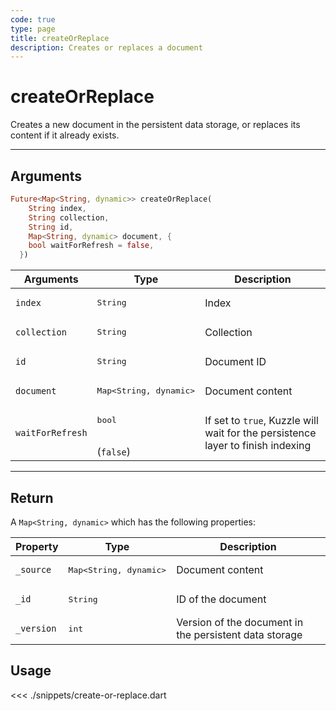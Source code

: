 ```yaml
---
code: true
type: page
title: createOrReplace
description: Creates or replaces a document
---
```


# createOrReplace

Creates a new document in the persistent data storage, or replaces its content if it already exists.

---

## Arguments

```dart
Future<Map<String, dynamic>> createOrReplace(
    String index,
    String collection,
    String id,
    Map<String, dynamic> document, {
    bool waitForRefresh = false,
  })
```

| Arguments          | Type                                         | Description                       |
| ------------------ | -------------------------------------------- | --------------------------------- |
| `index`            | <pre>String</pre>                            | Index                             |
| `collection`       | <pre>String</pre>                            | Collection                        |
| `id`               | <pre>String</pre>                            | Document ID                       |
| `document`         | <pre>Map<String, dynamic></pre> | Document content                  |
| `waitForRefresh`   | <pre>bool</pre><br>(`false`)                           | If set to `true`, Kuzzle will wait for the persistence layer to finish indexing|

---

## Return

A `Map<String, dynamic>` which has the following properties:

| Property     | Type                         | Description                      |
|------------- |----------------------------- |--------------------------------- |
| `_source`    | <pre>Map<String, dynamic></pre> | Document content                 |
| `_id`        | <pre>String</pre>            | ID of the document                       |
| `_version`   | <pre>int</pre>           | Version of the document in the persistent data storage |

## Usage

<<< ./snippets/create-or-replace.dart
